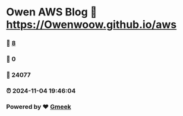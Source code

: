 # Owen AWS Blog :link: https://Owenwoow.github.io/aws 
### :page_facing_up: [8](https://Owenwoow.github.io/aws/tag.html) 
### :speech_balloon: 0 
### :hibiscus: 24077 
### :alarm_clock: 2024-11-04 19:46:04 
### Powered by :heart: [Gmeek](https://github.com/Meekdai/Gmeek)
